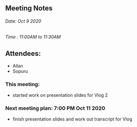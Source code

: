 ## Meeting Notes
###### Date: Oct 9 2020
###### Time : 11:00AM to 11:30AM

## Attendees:
  * Allan
  * Sopuru

### This meeting:
* started work on presentation slides for Vlog 2

### Next meeting plan: 7:00 PM Oct 11 2020
* finish presentation slides and work out transcript for Vlog